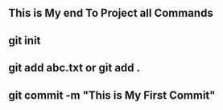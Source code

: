 ## This is My end To Project all Commands 
## git init
## git add abc.txt or git add .
## git commit -m "This is My First Commit"
##
##
##
##
